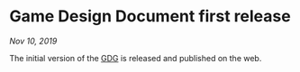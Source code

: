 # Game Design Document first release

*Nov 10, 2019*

The initial version of the [GDG](/) is released and published on the web.
